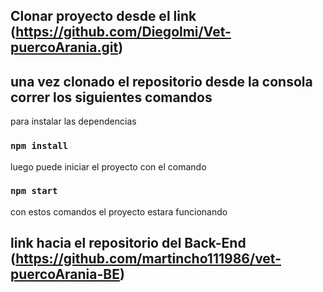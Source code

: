 ## Clonar proyecto desde el link (https://github.com/Diegolmi/Vet-puercoArania.git)


## una vez clonado el repositorio desde la consola correr los siguientes comandos

para instalar las dependencias
### `npm install`

luego puede iniciar el proyecto con el comando 

### `npm start`

con estos comandos el proyecto estara funcionando 


## link hacia el repositorio del Back-End (https://github.com/martincho111986/vet-puercoArania-BE)
